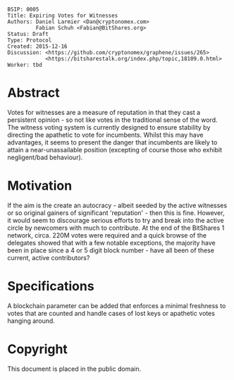     BSIP: 0005
    Title: Expiring Votes for Witnesses
    Authors: Daniel Larmier <Dan@cryptonomex.com>
             Fabian Schuh <Fabian@BitShares.org>
    Status: Draft
    Type: Protocol
    Created: 2015-12-16
    Discussion: <https://github.com/cryptonomex/graphene/issues/265>
                <https://bitsharestalk.org/index.php/topic,18109.0.html>
    Worker: tbd

# Abstract

Votes for witnesses are a measure of reputation in that they cast a persistent
opinion - so not like votes in the traditional sense of the word. The
witness voting system is currently designed to ensure stability by directing
the apathetic to vote for incumbents. Whilst this may have advantages, it
seems to present the danger that incumbents are likely to attain a
near-unassailable position (excepting of course those who exhibit negligent/bad
behaviour).

# Motivation

If the aim is the create an autocracy - albeit seeded by the active witnesses
or so original gainers of significant 'reputation' - then this is fine. However,
it would seem to discourage serious efforts to try and break into the active
circle by newcomers with much to contribute. At the end of the BitShares 1
network, circa. 220M votes were required and a quick browse of the delegates
showed that with a few notable exceptions, the majority have been in place since
a 4 or 5 digit block number - have all been of these current, active contributors?

# Specifications

A blockchain parameter can be added that enforces a minimal freshness to votes
that are counted and handle cases of lost keys or apathetic votes hanging
around.

# Copyright

This document is placed in the public domain.
